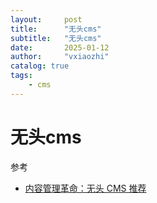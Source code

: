 ```yaml
---
layout:     post
title:      "无头cms"
subtitle:   "无头cms"
date:       2025-01-12
author:     "vxiaozhi"
catalog: true
tags:
    - cms
---
```


# 无头cms

参考

- [内容管理革命：无头 CMS 推荐](https://juejin.cn/post/7264525350913245236)
